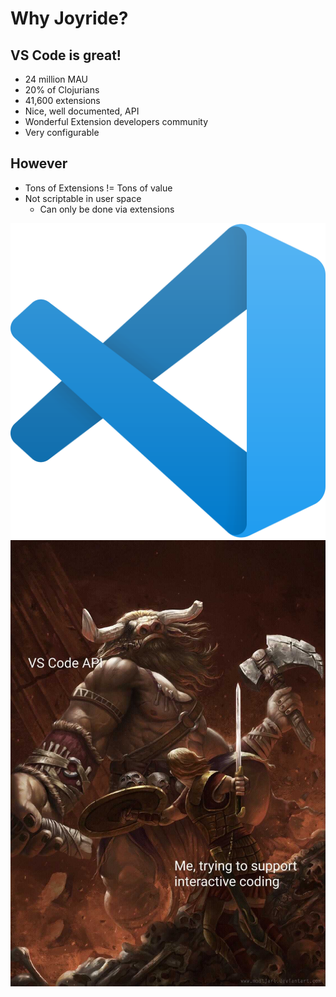 # Why Joyride?

<div class="slide">
<div>

## VS Code is great!

* 24 million MAU
* 20% of Clojurians
* 41,600 extensions
* Nice, well documented, API
* Wonderful Extension developers community
* Very configurable
<div class="secret">

## However

* Tons of Extensions != Tons of value
* Not scriptable in user space
  * Can only be done via extensions
</div>
</div>
<div>
<div class=imageBox>
<img src="images/vscode.png" class="revealed">
<img src="images/theseus.jpg" class="secret">
</div>
</div>
</div>
